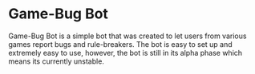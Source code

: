 # Game-Bug Bot

Game-Bug Bot is a simple bot that was created to let users from various games report bugs and rule-breakers. The bot is easy to set up and extremely easy to use, however, the bot is still in its alpha phase which means its currently unstable.
